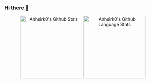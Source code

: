### Hi there 👋

<!--
**anhsirk0/anhsirk0** is a ✨ _special_ ✨ repository because its `README.md` (this file) appears on your GitHub profile.

Here are some ideas to get you started:

- 🔭 I’m currently working on ...
- 🌱 I’m currently learning ...
- 👯 I’m looking to collaborate on ...
- 🤔 I’m looking for help with ...
- 💬 Ask me about ...
- 📫 How to reach me: ...
- 😄 Pronouns: ...
- ⚡ Fun fact: ...
-->

<div align="center">
  <img height=200 src="https://github-readme-stats.vercel.app/api/?username=anhsirk0&count_private=true&theme=dracula&showicons=true" alt="Anhsirk0's Github Stats" />
  <img height=200 src="https://github-readme-stats.vercel.app/api/top-langs/?username=anhsirk0&langs_count=10&theme=dracula&layout=compact" alt="Anhsirk0's Github Language Stats" />
</div>
